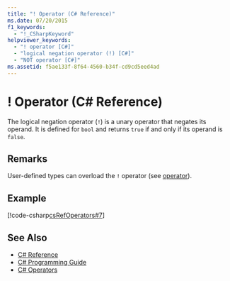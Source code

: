 ```yaml
---
title: "! Operator (C# Reference)"
ms.date: 07/20/2015
f1_keywords: 
  - "!_CSharpKeyword"
helpviewer_keywords: 
  - "! operator [C#]"
  - "logical negation operator (!) [C#]"
  - "NOT operator [C#]"
ms.assetid: f5ae133f-8f64-4560-b34f-cd9cd5eed4ad
---
```

# ! Operator (C# Reference)
The logical negation operator (`!`) is a unary operator that negates its operand. It is defined for `bool` and returns `true` if and only if its operand is `false`.  
  
## Remarks  
 User-defined types can overload the `!` operator (see [operator](../../../csharp/language-reference/keywords/operator.md)).  
  
## Example  
 [!code-csharp[csRefOperators#7](../../../csharp/language-reference/operators/codesnippet/CSharp/logical-negation-operator_1.cs)]  
  
## See Also

- [C# Reference](../../../csharp/language-reference/index.md)  
- [C# Programming Guide](../../../csharp/programming-guide/index.md)  
- [C# Operators](../../../csharp/language-reference/operators/index.md)
